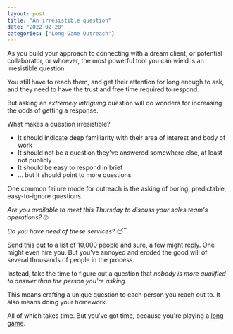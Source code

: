 ```yaml
---
layout: post
title: "An irresistible question"
date: "2022-02-20"
categories: ["Long Game Outreach"]
---
```


As you build your approach to connecting with a dream client, or potential collaborator, or whoever, the most powerful tool you can wield is an irresistible question.

You still have to reach them, and get their attention for long enough to ask, and they need to have the trust and free time required to respond.

But asking an _extremely intriguing_ question will do wonders for increasing the odds of getting a response.

What makes a question irresistible?

- It should indicate deep familiarity with their area of interest and body of work
- It should not be a question they've answered somewhere else, at least not publicly
- It should be easy to respond in brief
- ... but it should point to more questions

One common failure mode for outreach is the asking of boring, predictable, easy-to-ignore questions.

_Are you available to meet this Thursday to discuss your sales team's operations?_ 🙄

_Do you have need of these services?_ 😴

Send this out to a list of 10,000 people and sure, a few might reply. One might even hire you. But you've annoyed and eroded the good will of several thousands of people in the process.

Instead, take the time to figure out a question that _nobody is more qualified to answer than the person you're asking._

This means crafting a unique question to each person you reach out to. It also means doing your homework.

All of which takes time. But you've got time, because you're playing a [long game](/long-game-outreach-manifesto).
